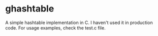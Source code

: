 # ghashtable
A simple hashtable implementation in C. I haven't used it in production code. 
For usage examples, check the test.c file.
